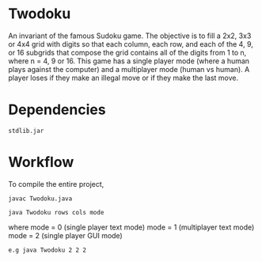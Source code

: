 # Twodoku

An invariant of the famous Sudoku game. The objective is to fill a 2x2, 3x3 or 4x4 grid with digits so that each column, each row, 
and each of the 4, 9, or 16 subgrids that compose the grid contains all of the digits from 1 to n, where n = 4, 9 or 16. 
This game has a single player mode (where a human plays against the computer) and a multiplayer mode (human vs human). 
A player loses if they make an illegal move or if they make the last move.

Dependencies
========

```stdlib.jar```

Workflow
========

To compile the entire project,

```javac Twodoku.java```


```java Twodoku rows cols mode```

where mode = 0 (single player text mode)
      mode = 1 (multiplayer text mode)
      mode = 2 (single player GUI mode)
      
```e.g java Twodoku 2 2 2```
